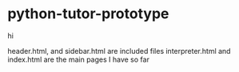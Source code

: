 python-tutor-prototype
======================

hi

header.html, and sidebar.html are included files
interpreter.html and index.html are the main pages I have so far
